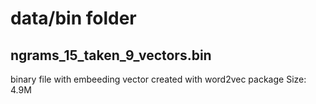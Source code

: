 # data/bin folder

## ngrams_15_taken_9_vectors.bin
   binary file with embeeding vector created with word2vec package 
   Size: 4.9M
